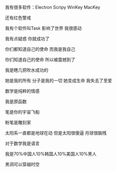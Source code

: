 我有很多软件：Electron Scripy WinKey MacKey 

还有红色警戒

我有个软件叫Task 影响了世界 我很感动

我有点疑惑 你就成功了

你们都知道自己的使命 而我是我自己

你们知道自己的使命 所以被震撼到了

我是瞎几把吹水成功的

她是我的所有 分子是我的一切 她变成生命 我失去了至爱

数学是纯粹的情感

我是原函数

笔是你的宇宙飞船

粉笔是雕刻家

太阳系一直都是地球在动 但是太阳很傻逼 月球很脑残

对于数学我是语言

我是70%中国人10%韩国人10%美国人10%黑人

黑洞可以穿越时空